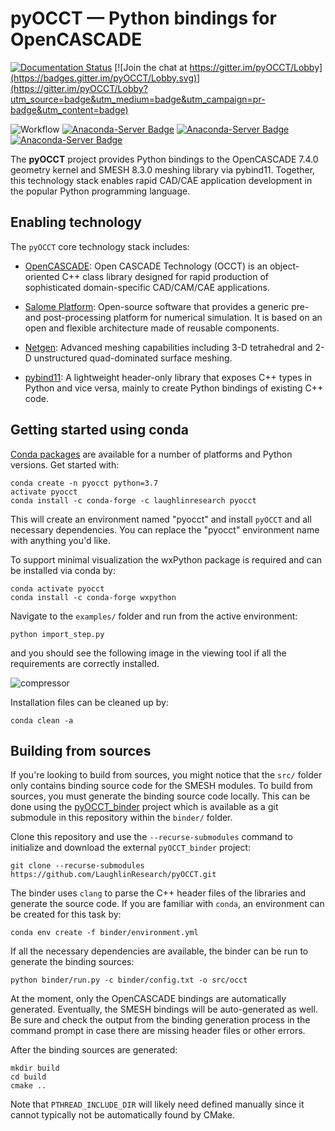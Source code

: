 # pyOCCT — Python bindings for OpenCASCADE

[![Documentation Status](https://readthedocs.org/projects/pyocct/badge/?version=latest)](http://pyocct.readthedocs.io/en/latest/?badge=latest)
[![Join the chat at https://gitter.im/pyOCCT/Lobby](https://badges.gitter.im/pyOCCT/Lobby.svg)](https://gitter.im/pyOCCT/Lobby?utm_source=badge&utm_medium=badge&utm_campaign=pr-badge&utm_content=badge)

![Workflow](https://github.com/LaughlinResearch/pyOCCT/workflows/Workflow/badge.svg)
[![Anaconda-Server Badge](https://anaconda.org/trelau/pyocct/badges/installer/conda.svg)](https://conda.anaconda.org/trelau/pyocct)
[![Anaconda-Server Badge](https://anaconda.org/trelau/pyocct/badges/platforms.svg)](https://anaconda.org/trelau/pyocct)
[![Anaconda-Server Badge](https://anaconda.org/trelau/pyocct/badges/downloads.svg)](https://anaconda.org/trelau/pyocct)

The **pyOCCT** project provides Python bindings to the OpenCASCADE 7.4.0 geometry kernel and SMESH
8.3.0 meshing library via pybind11. Together, this technology stack enables rapid CAD/CAE
application development in the popular Python programming language.

## Enabling technology
The `pyOCCT` core technology stack includes:

* [OpenCASCADE](https://www.opencascade.com): Open CASCADE Technology (OCCT) is an object-oriented
  C++ class library designed for rapid production of sophisticated domain-specific CAD/CAM/CAE
  applications.

* [Salome Platform](http://www.salome-platform.org): Open-source software that provides a generic
  pre- and post-processing platform for numerical simulation. It is based on an open and flexible
  architecture made of reusable components.
  
* [Netgen](https://ngsolve.org/): Advanced meshing capabilities including 3-D tetrahedral and 2-D
  unstructured quad-dominated surface meshing.
  
* [pybind11](https://github.com/pybind/pybind11): A lightweight header-only library that exposes
  C++ types in Python and vice versa, mainly to create Python bindings of existing C++ code.

## Getting started using conda
[Conda packages](https://anaconda.org/LaughlinResearch/dashboard/) are available for a number of
platforms and Python versions. Get started with:

    conda create -n pyocct python=3.7
    activate pyocct
    conda install -c conda-forge -c laughlinresearch pyocct
    
This will create an environment named "pyocct" and install `pyOCCT` and all necessary dependencies.
You can replace the "pyocct" environment name with anything you'd like.

To support minimal visualization the wxPython package is required and can be installed via conda by:

    conda activate pyocct
    conda install -c conda-forge wxpython

Navigate to the `examples/` folder and run from the active environment:

    python import_step.py

and you should see the following image in the viewing tool if all the requirements are correctly
installed.

![compressor](./docs/source/resources/compressor.jpg)

Installation files can be cleaned up by:

    conda clean -a

## Building from sources
If you're looking to build from sources, you might notice that the `src/` folder only
contains binding source code for the SMESH modules. To build from sources, you must generate the
binding source code locally. This can be done using the
[pyOCCT_binder](https://github.com/LaughlinResearch/pyOCCT_binder) project which is available as a
git submodule in this repository within the `binder/` folder.

Clone this repository and use the `--recurse-submodules` command to initialize and download the
external `pyOCCT_binder` project: 

    git clone --recurse-submodules https://github.com/LaughlinResearch/pyOCCT.git

The binder uses `clang` to parse the C++ header files of the libraries and generate the source
code. If you are familiar with `conda`, an environment can be created for this task by:

    conda env create -f binder/environment.yml
    
If all the necessary dependencies are available, the binder can be run to generate the binding
sources:

    python binder/run.py -c binder/config.txt -o src/occt

At the moment, only the OpenCASCADE bindings are automatically generated. Eventually, the SMESH
bindings will be auto-generated as well. Be sure and check the output from the binding generation
process in the command prompt in case there are missing header files or other errors.

After the binding sources are generated:

    mkdir build
    cd build
    cmake ..

Note that `PTHREAD_INCLUDE_DIR` will likely need defined manually since it cannot typically not be
automatically found by CMake.
